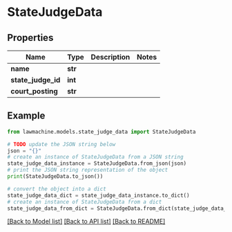 # StateJudgeData


## Properties

Name | Type | Description | Notes
------------ | ------------- | ------------- | -------------
**name** | **str** |  | 
**state_judge_id** | **int** |  | 
**court_posting** | **str** |  | 

## Example

```python
from lawmachine.models.state_judge_data import StateJudgeData

# TODO update the JSON string below
json = "{}"
# create an instance of StateJudgeData from a JSON string
state_judge_data_instance = StateJudgeData.from_json(json)
# print the JSON string representation of the object
print(StateJudgeData.to_json())

# convert the object into a dict
state_judge_data_dict = state_judge_data_instance.to_dict()
# create an instance of StateJudgeData from a dict
state_judge_data_from_dict = StateJudgeData.from_dict(state_judge_data_dict)
```
[[Back to Model list]](../README.md#documentation-for-models) [[Back to API list]](../README.md#documentation-for-api-endpoints) [[Back to README]](../README.md)


